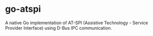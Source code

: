 # go-atspi
A native Go implementation of AT-SPI (Assistive Technology - Service Provider Interface) using D-Bus IPC communication.

